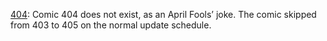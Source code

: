 [404](./0400-0499/0404/): Comic 404 does not exist, as an April Fools’ joke. The comic skipped from 403 to 405 on the normal update schedule.

